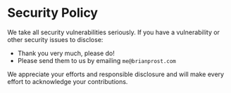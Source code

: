 # Security Policy

We take all security vulnerabilities seriously.
If you have a vulnerability or other security issues to disclose:

- Thank you very much, please do!
- Please send them to us by emailing `me@brianprost.com`

We appreciate your efforts and responsible disclosure and will make every effort to acknowledge your contributions.
